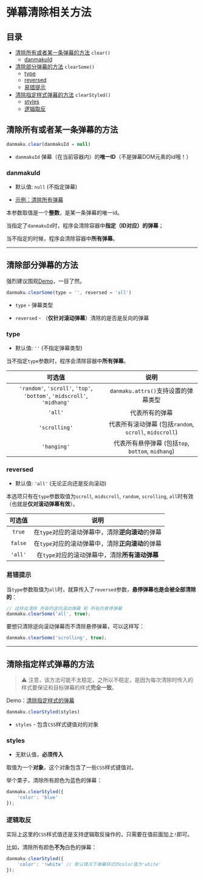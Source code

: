 # 弹幕清除相关方法

## 目录

- [清除所有或者某一条弹幕的方法](#清除所有或者某一条弹幕的方法) `clear()`
    - [danmakuId](#danmakuid)
- [清除部分弹幕的方法](#清除部分弹幕的方法) `clearSome()`
    - [type](#type)
    - [reversed](#reversed)
    - [易错提示](#易错提示)  
- [清除指定样式弹幕的方法](#清除指定样式弹幕的方法) `clearStyled()` 
    - [styles](#styles)
    - [逻辑取反](#逻辑取反)  

## 清除所有或者某一条弹幕的方法

```javascript
danmaku.clear(danmakuId = null)
```

- `danmakuId` 弹幕（在当前容器内）的**唯一ID**（不是弹幕DOM元素的id哦！）

### danmakuId

* 默认值: `null` (不指定弹幕)

* [示例：清除所有弹幕](https://ndanmaku.xbottle.top/#清理所有弹幕)  

本参数取值是一个**整数**，是某一条弹幕的唯一id。

当指定了`danmakuId`时，程序会清除容器中**指定（ID对应）的弹幕**；

当不指定的时候，程序会清除容器中**所有弹幕**。

-------

## 清除部分弹幕的方法

强烈建议围观[Demo](https://ndanmaku.xbottle.top/#清理部分弹幕)，一目了然。  

```javascript
danmaku.clearSome(type = '', reversed = 'all')
```

* `type` - 弹幕类型

* `reversed` - （**仅针对滚动弹幕**）清除的是否是反向的弹幕

### type

* 默认值: `''` (不指定弹幕类型)  

当不指定`type`参数时，程序会清除容器中**所有弹幕**。

| 可选值 | 说明 |
|:---:|:---:|
|`'random'`, `'scroll'`, `'top'`, `'bottom'`, `'midscroll'`, `'midhang'` | `danmaku.attrs()`支持设置的弹幕类型 |
|`'all'` | 代表所有的弹幕 |
|`'scrolling'`| 代表所有滚动弹幕 (包括`random`, `scroll`, `midscroll`) |
|`'hanging'`| 代表所有悬停弹幕 (包括`top`, `bottom`, `midhang`) |

### reversed

* 默认值: `'all'` (无论正向还是反向滚动)  

本选项只有在`type`参数取值为`scroll`, `midscroll`, `random`, `scrolling`, `all`时有效（也就是**仅对滚动弹幕有效**）。

| 可选值 | 说明 |
|:---:|:---:|
| `true` | 在`type`对应的滚动弹幕中，清除**逆向滚动**的弹幕 |
| `false` | 在`type`对应的滚动弹幕中，清除**正向滚动**的弹幕 |
| `'all'` | 在`type`对应的滚动弹幕中，清除**所有滚动弹幕** |

### 易错提示

当`type`参数取值为`all`时，就算传入了`reversed`参数，**悬停弹幕也是会被全部清除的**：

```javascript
// 这样会清除 所有的逆向滚动弹幕 和 所有的悬停弹幕
danmaku.clearSome('all', true);
```

要想只清除逆向滚动弹幕而不清除悬停弹幕，可以这样写：

```javascript
danmaku.clearSome('scrolling', true);
```

------

## 清除指定样式弹幕的方法

> ⚠ 注意，该方法可能不太稳定。之所以不稳定，是因为每次清除时传入的样式要保证和目标弹幕的样式**完全一致**。  

Demo：[清除指定样式的弹幕](https://ndanmaku.xbottle.top/#清除带有指定样式的弹幕)

```javascript
danmaku.clearStyled(styles)
```

* `styles` - 包含`CSS`样式键值对的对象

### styles

* 无默认值，**必须传入**  

取值为一个**对象**，这个对象包含了一些`CSS`样式键值对。

举个栗子，清除所有颜色为蓝色的弹幕：  

```javascript
danmaku.clearStyled({
    'color': 'blue'
});
```

### 逻辑取反

实际上这里的`CSS`样式值还是支持逻辑取反操作的，只需要在值前面加上`!`即可。

比如，清除所有颜色**不为**白色的弹幕：

```javascript
danmaku.clearStyled({
    'color': '!white' // 默认情况下弹幕样式的color值为'white'
});
```